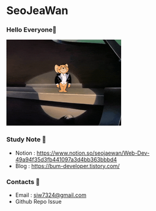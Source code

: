 # SeoJeaWan
<!-- <img src="https://github.com/SeoJaeWan/SeoJaeWan/blob/master/fish.gif" width="10px"> -->

### Hello Everyone👋
<img src="https://github.com/SeoJaeWan/SeoJaeWan/blob/master/HelloJerry.gif" width="300px">

<!--
<p>
  I am <strong>Junior</strong> Developer. 👶 <br /> 
  I hope to be a <strong>Full-Stack</strong> developer. 📃 <br />
  I am studying <strong>html, css, javascript, react, node.js.</strong> 📝
</p>
-->

### Study Note 📘
* Notion : https://www.notion.so/seojaewan/Web-Dev-49a94f35d3fb441097a3d4bb363bbbd4
* Blog : https://bum-developer.tistory.com/

### Contacts 📮

* Email : sjw7324@gmail.com
* Github Repo Issue

<!--
\
![SeoJaeWan's github stats](https://github-readme-stats.vercel.app/api?username=SeoJaeWan&show_icons=true&count_private=true)
-->

